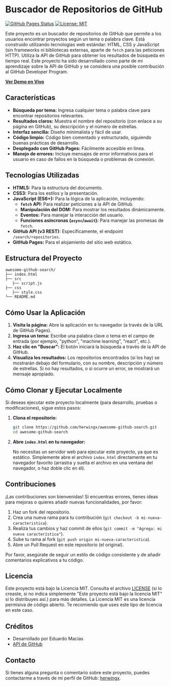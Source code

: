 # Buscador de Repositorios de GitHub

[![GitHub Pages Status](https://img.shields.io/badge/GitHub%20Pages-live-green.svg)](ghsearch.is-a.dev/) [![License: MIT](https://img.shields.io/badge/License-MIT-yellow.svg)](https://opensource.org/licenses/MIT)

Este proyecto es un buscador de repositorios de GitHub que permite a los usuarios encontrar proyectos según un tema o palabra clave. Está construido utilizando tecnologías web estándar: HTML, CSS y JavaScript (sin frameworks ni bibliotecas externas, aparte de `fetch` para las peticiones HTTP).  Utiliza la API de GitHub para obtener los resultados de búsqueda en tiempo real.  Este proyecto ha sido desarrollado como parte de mi aprendizaje sobre la API de GitHub y se considera una posible contribución al GitHub Developer Program.

**[Ver Demo en Vivo](ghsearch.is-a.dev/)**  <!-- Reemplaza con tu URL -->

## Características

*   **Búsqueda por tema:**  Ingresa cualquier tema o palabra clave para encontrar repositorios relevantes.
*   **Resultados claros:**  Muestra el nombre del repositorio (con enlace a su página en GitHub), su descripción y el número de estrellas.
*   **Interfaz sencilla:**  Diseño minimalista y fácil de usar.
*   **Código limpio:**  Código bien comentado y estructurado, siguiendo buenas prácticas de desarrollo.
*   **Desplegado con GitHub Pages:**  Fácilmente accesible en línea.
*   **Manejo de errores:**  Incluye mensajes de error informativos para el usuario en caso de fallos en la búsqueda o problemas de conexión.

## Tecnologías Utilizadas

*   **HTML5:**  Para la estructura del documento.
*   **CSS3:**  Para los estilos y la presentación.
*   **JavaScript (ES6+):**  Para la lógica de la aplicación, incluyendo:
    *   **`fetch` API:**  Para realizar peticiones a la API de GitHub.
    *   **Manipulación del DOM:**  Para mostrar los resultados dinámicamente.
    *   **Eventos:**  Para manejar la interacción del usuario.
    *   **Funciones asíncronas (`async`/`await`):**  Para manejar las promesas de `fetch`.
*   **GitHub API (v3 REST):**  Específicamente, el endpoint `/search/repositories`.
*   **GitHub Pages:** Para el alojamiento del sitio web estático.

## Estructura del Proyecto

```
awesome-github-search/
├── index.html 
├── src    
   ├── script.js
├── css          
   ├── style.css          
└── README.md           
```

## Cómo Usar la Aplicación

1.  **Visita la página:**  Abre la aplicación en tu navegador (a través de la URL de GitHub Pages).
2.  **Ingresa un tema:**  Escribe una palabra clave o tema en el campo de entrada (por ejemplo, "python", "machine learning", "react", etc.).
3.  **Haz clic en "Buscar":**  El botón iniciará la búsqueda a través de la API de GitHub.
4.  **Visualiza los resultados:** Los repositorios encontrados (si los hay) se mostrarán debajo del formulario, con su nombre, descripción y número de estrellas.  Si no hay resultados, o si ocurre un error, se mostrará un mensaje apropiado.

## Cómo Clonar y Ejecutar Localmente

Si deseas ejecutar este proyecto localmente (para desarrollo, pruebas o modificaciones), sigue estos pasos:

1.  **Clona el repositorio:**

    ```bash
    git clone https://github.com/herwingx/awesome-github-search.git
    cd awesome-github-search
    ```

2.  **Abre `index.html` en tu navegador:**

    No necesitas un servidor web para ejecutar este proyecto, ya que es estático.  Simplemente abre el archivo `index.html` directamente en tu navegador favorito (arrastra y suelta el archivo en una ventana del navegador, o haz doble clic en él).

## Contribuciones

¡Las contribuciones son bienvenidas! Si encuentras errores, tienes ideas para mejoras o quieres añadir nuevas funcionalidades, por favor:

1.  Haz un fork del repositorio.
2.  Crea una nueva rama para tu contribución (`git checkout -b mi-nueva-caracteristica`).
3.  Realiza tus cambios y haz commit de ellos (`git commit -m "Agrega: mi nueva característica"`).
4.  Sube tu rama al fork (`git push origin mi-nueva-caracteristica`).
5.  Abre un Pull Request en este repositorio (el original).

Por favor, asegúrate de seguir un estilo de código consistente y de añadir comentarios explicativos a tu código.

## Licencia

Este proyecto está bajo la Licencia MIT.  Consulta el archivo [LICENSE](LICENSE) (si lo creaste, si no indica simplemente "Este proyecto está bajo la licencia MIT" si lo distribuyes así.) para más detalles.  La Licencia MIT es una licencia permisiva de código abierto. Te recomiendo que uses este tipo de licencia en este caso.

## Créditos

*   Desarrollado por Eduardo Macías
*   [API de GitHub](https://docs.github.com/en/rest?apiVersion=2022-11-28)

## Contacto

Si tienes alguna pregunta o comentario sobre este proyecto, puedes contactarme a través de mi perfil de GitHub: [herwingx](https://github.com/herwingx).
